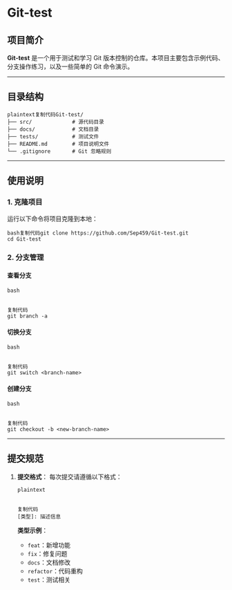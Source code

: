 # Git-test

## 项目简介

**Git-test** 是一个用于测试和学习 Git 版本控制的仓库。本项目主要包含示例代码、分支操作练习，以及一些简单的 Git 命令演示。

------

## 目录结构

```
plaintext复制代码Git-test/  
├── src/             # 源代码目录  
├── docs/            # 文档目录  
├── tests/           # 测试文件  
├── README.md        # 项目说明文件  
└── .gitignore       # Git 忽略规则  
```

------

## 使用说明

### 1. 克隆项目

运行以下命令将项目克隆到本地：

```
bash复制代码git clone https://github.com/Sep459/Git-test.git  
cd Git-test  
```

### 2. 分支管理

#### 查看分支

```
bash


复制代码
git branch -a  
```

#### 切换分支

```
bash


复制代码
git switch <branch-name>  
```

#### 创建分支

```
bash


复制代码
git checkout -b <new-branch-name>  
```

------

## 提交规范

1. **提交格式**：
   每次提交请遵循以下格式：

   ```
   plaintext
   
   
   复制代码
   [类型]: 描述信息  
   ```

   **类型示例**：

   - `feat`：新增功能
   - `fix`：修复问题
   - `docs`：文档修改
   - `refactor`：代码重构
   - `test`：测试相关
